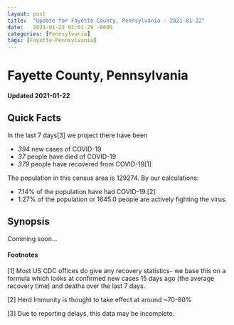 ```yaml
---
layout: post
title:  "Update for Fayette County, Pennsylvania - 2021-01-22"
date:   2021-01-22 01:01:29 -0600
categories: [Pennsylvania]
tags: [Fayette-Pennsylvania]
---
```


# Fayette County, Pennsylvania
#### Updated 2021-01-22

## Quick Facts

In the last 7 days[3] we project there have been
- *394* new cases of COVID-19
- *37* people have died of COVID-19
- *379* people have recovered from COVID-19[1]

The population in this census area is 129274. By our calculations:
- 7.14% of the population have had COVID-19.[2]
- 1.27% of the population or 1645.0 people are actively fighting the virus.

## Synopsis

Comming soon...


#### Footnotes

[1] Most US CDC offices do give any recovery statistics- we base this on a formula which looks at confirmed new cases
15 days ago (the average recovery time) and deaths over the last 7 days.

[2] Herd Immunity is thought to take effect at around ~70-80%

[3] Due to reporting delays, this data may be incomplete.
 
    